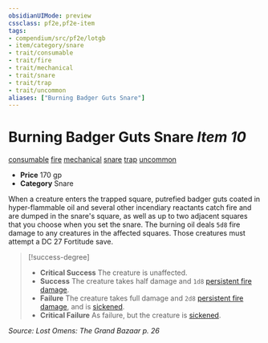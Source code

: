 ```yaml
---
obsidianUIMode: preview
cssclass: pf2e,pf2e-item
tags:
- compendium/src/pf2e/lotgb
- item/category/snare
- trait/consumable
- trait/fire
- trait/mechanical
- trait/snare
- trait/trap
- trait/uncommon
aliases: ["Burning Badger Guts Snare"]
---
```

# Burning Badger Guts Snare *Item 10*  
[consumable](/rules/traits/consumable.md)  [fire](/rules/traits/fire.md)  [mechanical](/rules/traits/mechanical.md)  [snare](/rules/traits/snare.md)  [trap](/rules/traits/trap.md)  [uncommon](/rules/traits/uncommon.md)  

- **Price** 170 gp
- **Category** Snare

When a creature enters the trapped square, putrefied badger guts coated in hyper-flammable oil and several other incendiary reactants catch fire and are dumped in the snare's square, as well as up to two adjacent squares that you choose when you set the snare. The burning oil deals `5d8` fire damage to any creatures in the affected squares. Those creatures must attempt a DC 27 Fortitude save.

> [!success-degree] 
> - **Critical Success** The creature is unaffected.
> - **Success** The creature takes half damage and `1d8` [persistent fire damage](/rules/conditions.md#Persistent%20Damage).
> - **Failure** The creature takes full damage and `2d8` [persistent fire damage](/rules/conditions.md#Persistent%20Damage), and is [sickened](/rules/conditions.md#Sickened).
> - **Critical Failure** As failure, but the creature is [sickened](/rules/conditions.md#Sickened).

*Source: Lost Omens: The Grand Bazaar p. 26*